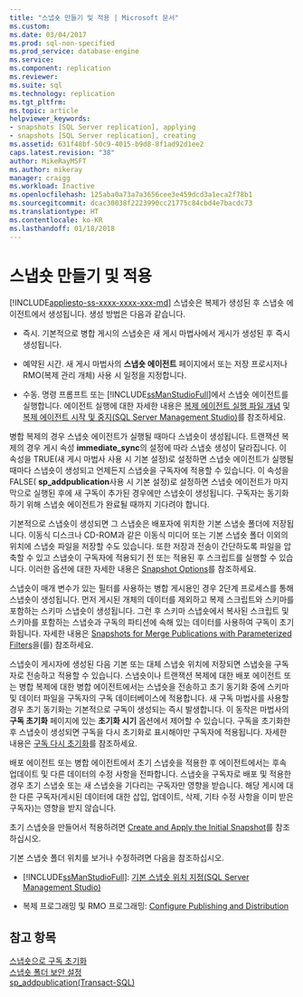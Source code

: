 ```yaml
---
title: "스냅숏 만들기 및 적용 | Microsoft 문서"
ms.custom: 
ms.date: 03/04/2017
ms.prod: sql-non-specified
ms.prod_service: database-engine
ms.service: 
ms.component: replication
ms.reviewer: 
ms.suite: sql
ms.technology: replication
ms.tgt_pltfrm: 
ms.topic: article
helpviewer_keywords:
- snapshots [SQL Server replication], applying
- snapshots [SQL Server replication], creating
ms.assetid: 631f48bf-50c9-4015-b9d8-8f1ad92d1ee2
caps.latest.revision: "38"
author: MikeRayMSFT
ms.author: mikeray
manager: craigg
ms.workload: Inactive
ms.openlocfilehash: 125aba0a73a7a3656cee3e459dcd3a1eca2f78b1
ms.sourcegitcommit: dcac30038f2223990cc21775c84cbd4e7bacdc73
ms.translationtype: HT
ms.contentlocale: ko-KR
ms.lasthandoff: 01/18/2018
---
```

# <a name="create-and-apply-the-snapshot"></a>스냅숏 만들기 및 적용
[!INCLUDE[appliesto-ss-xxxx-xxxx-xxx-md](../../includes/appliesto-ss-xxxx-xxxx-xxx-md.md)] 스냅숏은 복제가 생성된 후 스냅숏 에이전트에서 생성됩니다. 생성 방법은 다음과 같습니다.  
  
-   즉시. 기본적으로 병합 게시의 스냅숏은 새 게시 마법사에서 게시가 생성된 후 즉시 생성됩니다.  
  
-   예약된 시간. 새 게시 마법사의 **스냅숏 에이전트** 페이지에서 또는 저장 프로시저나 RMO(복제 관리 개체) 사용 시 일정을 지정합니다.  
  
-   수동. 명령 프롬프트 또는 [!INCLUDE[ssManStudioFull](../../includes/ssmanstudiofull-md.md)]에서 스냅숏 에이전트를 실행합니다. 에이전트 실행에 대한 자세한 내용은 [복제 에이전트 실행 파일 개념](../../relational-databases/replication/concepts/replication-agent-executables-concepts.md) 및 [복제 에이전트 시작 및 중지&#40;SQL Server Management Studio&#41;](../../relational-databases/replication/agents/start-and-stop-a-replication-agent-sql-server-management-studio.md)를 참조하세요.  
  
 병합 복제의 경우 스냅숏 에이전트가 실행될 때마다 스냅숏이 생성됩니다. 트랜잭션 복제의 경우 게시 속성 **immediate_sync**의 설정에 따라 스냅숏 생성이 달라집니다. 이 속성을 TRUE(새 게시 마법사 사용 시 기본 설정)로 설정하면 스냅숏 에이전트가 실행될 때마다 스냅숏이 생성되고 언제든지 스냅숏을 구독자에 적용할 수 있습니다. 이 속성을 FALSE( **sp_addpublication**사용 시 기본 설정)로 설정하면 스냅숏 에이전트가 마지막으로 실행된 후에 새 구독이 추가된 경우에만 스냅숏이 생성됩니다. 구독자는 동기화하기 위해 스냅숏 에이전트가 완료될 때까지 기다려야 합니다.  
  
 기본적으로 스냅숏이 생성되면 그 스냅숏은 배포자에 위치한 기본 스냅숏 폴더에 저장됩니다. 이동식 디스크나 CD-ROM과 같은 이동식 미디어 또는 기본 스냅숏 폴더 이외의 위치에 스냅숏 파일을 저장할 수도 있습니다. 또한 저장과 전송이 간단하도록 파일을 압축할 수 있고 스냅숏이 구독자에 적용되기 전 또는 적용된 후 스크립트를 실행할 수 있습니다. 이러한 옵션에 대한 자세한 내용은 [Snapshot Options](../../relational-databases/replication/snapshot-options.md)를 참조하세요.  
  
 스냅숏이 매개 변수가 있는 필터를 사용하는 병합 게시용인 경우 2단계 프로세스를 통해 스냅숏이 생성됩니다. 먼저 게시된 개체의 데이터를 제외하고 복제 스크립트와 스키마를 포함하는 스키마 스냅숏이 생성됩니다. 그런 후 스키마 스냅숏에서 복사된 스크립트 및 스키마를 포함하는 스냅숏과 구독의 파티션에 속해 있는 데이터를 사용하여 구독이 초기화됩니다. 자세한 내용은 [Snapshots for Merge Publications with Parameterized Filters](../../relational-databases/replication/snapshots-for-merge-publications-with-parameterized-filters.md)을(를) 참조하세요.  
  
 스냅숏이 게시자에 생성된 다음 기본 또는 대체 스냅숏 위치에 저장되면 스냅숏을 구독자로 전송하고 적용할 수 있습니다. 스냅숏이나 트랜잭션 복제에 대한 배포 에이전트 또는 병합 복제에 대한 병합 에이전트에서는 스냅숏을 전송하고 초기 동기화 중에 스키마 및 데이터 파일을 구독자의 구독 데이터베이스에 적용합니다. 새 구독 마법사를 사용할 경우 초기 동기화는 기본적으로 구독이 생성되는 즉시 발생합니다. 이 동작은 마법사의 **구독 초기화** 페이지에 있는 **초기화 시기** 옵션에서 제어할 수 있습니다. 구독을 초기화한 후 스냅숏이 생성되면 구독을 다시 초기화로 표시해야만 구독자에 적용됩니다. 자세한 내용은 [구독 다시 초기화](../../relational-databases/replication/reinitialize-subscriptions.md)를 참조하세요.  
  
 배포 에이전트 또는 병합 에이전트에서 초기 스냅숏을 적용한 후 에이전트에서는 후속 업데이트 및 다른 데이터의 수정 사항을 전파합니다. 스냅숏을 구독자로 배포 및 적용한 경우 초기 스냅숏 또는 새 스냅숏을 기다리는 구독자만 영향을 받습니다. 해당 게시에 대한 다른 구독자(게시된 데이터에 대한 삽입, 업데이트, 삭제, 기타 수정 사항을 이미 받은 구독자)는 영향을 받지 않습니다.  
  
 초기 스냅숏을 만들어서 적용하려면 [Create and Apply the Initial Snapshot](../../relational-databases/replication/create-and-apply-the-initial-snapshot.md)를 참조하십시오.  
  
 기본 스냅숏 폴더 위치를 보거나 수정하려면 다음을 참조하십시오.  
  
-   [!INCLUDE[ssManStudioFull](../../includes/ssmanstudiofull-md.md)]: [기본 스냅숏 위치 지정&#40;SQL Server Management Studio&#41;](../../relational-databases/replication/specify-the-default-snapshot-location-sql-server-management-studio.md)  
  
-   복제 프로그래밍 및 RMO 프로그래밍: [Configure Publishing and Distribution](../../relational-databases/replication/configure-publishing-and-distribution.md)  
  
## <a name="see-also"></a>참고 항목  
 [스냅숏으로 구독 초기화](../../relational-databases/replication/initialize-a-subscription-with-a-snapshot.md)   
 [스냅숏 폴더 보안 설정](../../relational-databases/replication/security/secure-the-snapshot-folder.md)   
 [sp_addpublication&#40;Transact-SQL&#41;](../../relational-databases/system-stored-procedures/sp-addpublication-transact-sql.md)  
  
  
